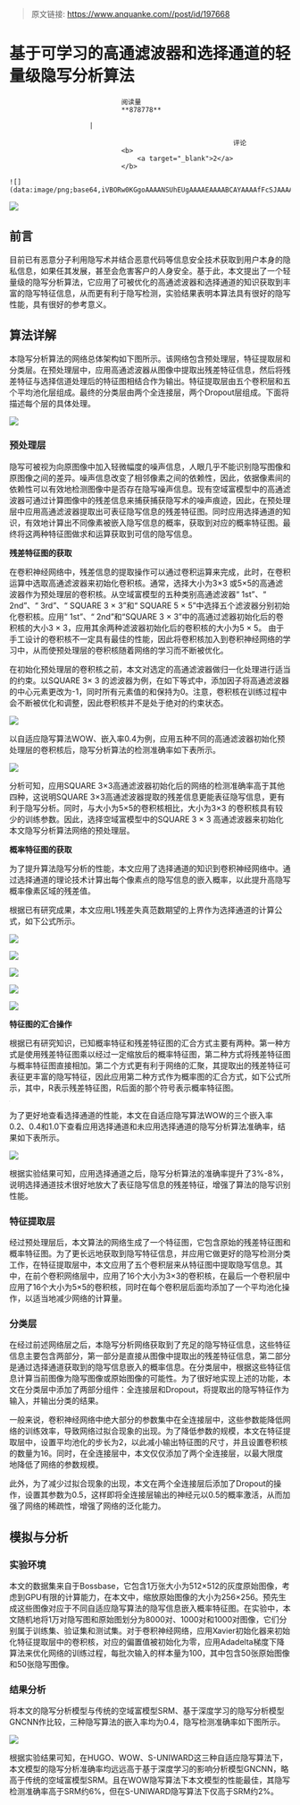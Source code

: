 > 原文链接: https://www.anquanke.com//post/id/197668 


# 基于可学习的高通滤波器和选择通道的轻量级隐写分析算法


                                阅读量   
                                **878778**
                            
                        |
                        
                                                            评论
                                <b>
                                    <a target="_blank">2</a>
                                </b>
                                                                                                                                    ![](data:image/png;base64,iVBORw0KGgoAAAANSUhEUgAAAAEAAAABCAYAAAAfFcSJAAAAAXNSR0IArs4c6QAAAARnQU1BAACxjwv8YQUAAAAJcEhZcwAADsQAAA7EAZUrDhsAAAANSURBVBhXYzh8+PB/AAffA0nNPuCLAAAAAElFTkSuQmCC)
                                                                                            



[![](https://p5.ssl.qhimg.com/t01a22b9ecae06ccecb.jpg)](https://p5.ssl.qhimg.com/t01a22b9ecae06ccecb.jpg)



## 前言

目前已有恶意分子利用隐写术并结合恶意代码等信息安全技术获取到用户本身的隐私信息，如果任其发展，甚至会危害客户的人身安全。基于此，本文提出了一个轻量级的隐写分析算法，它应用了可被优化的高通滤波器和选择通道的知识获取到丰富的隐写特征信息，从而更有利于隐写检测，实验结果表明本算法具有很好的隐写性能，具有很好的参考意义。



## 算法详解

本隐写分析算法的网络总体架构如下图所示。该网络包含预处理层，特征提取层和分类层。在预处理层中，应用高通滤波器从图像中提取出残差特征信息，然后将残差特征与选择信道处理后的特征图相结合作为输出。特征提取层由五个卷积层和五个平均池化层组成。最终的分类层由两个全连接层，两个Dropout层组成。下面将描述每个层的具体处理。

[![](https://p0.ssl.qhimg.com/t015d4f23766e56250b.png)](https://p0.ssl.qhimg.com/t015d4f23766e56250b.png)

### <a class="reference-link" name="%E9%A2%84%E5%A4%84%E7%90%86%E5%B1%82"></a>预处理层

隐写可被视为向原图像中加入轻微幅度的噪声信息，人眼几乎不能识别隐写图像和原图像之间的差异。噪声信息改变了相邻像素之间的依赖性，因此，依据像素间的依赖性可以有效地检测图像中是否存在隐写噪声信息。现有空域富模型中的高通滤波器可通过计算图像中的残差信息来捕获捕获隐写术的噪声痕迹，因此，在预处理层中应用高通滤波器提取出可表征隐写信息的残差特征图。同时应用选择通道的知识，有效地计算出不同像素被嵌入隐写信息的概率，获取到对应的概率特征图。最终将这两种特征图做求和运算获取到可信的隐写信息。

<a class="reference-link" name="%E6%AE%8B%E5%B7%AE%E7%89%B9%E5%BE%81%E5%9B%BE%E7%9A%84%E8%8E%B7%E5%8F%96"></a>**残差特征图的获取**

在卷积神经网络中，残差信息的提取操作可以通过卷积运算来完成，此时，在卷积运算中选取高通滤波器来初始化卷积核。通常，选择大小为3×3 或5×5的高通滤波器作为预处理层的卷积核。从空域富模型的五种类别高通滤波器“ 1st”、“ 2nd”、“ 3rd”、“ SQUARE 3 × 3”和“ SQUARE 5 × 5”中选择五个滤波器分别初始化卷积核。应用“ 1st”、“ 2nd”和“SQUARE 3 × 3”中的高通过滤器初始化后的卷积核的大小3 × 3，应用其余两种滤波器初始化后的卷积核的大小为5 × 5。 由于手工设计的卷积核不一定具有最佳的性能，因此将卷积核加入到卷积神经网络的学习中，从而使预处理层的卷积核随着网络的学习而不断被优化。

在初始化预处理层的卷积核之前，本文对选定的高通滤波器做归一化处理进行适当的约束。以SQUARE 3× 3 的滤波器为例，在如下等式中，添加因子将高通滤波器的中心元素更改为-1，同时所有元素值的和保持为0。注意，卷积核在训练过程中会不断被优化和调整，因此卷积核并不是处于绝对的约束状态。

[![](https://p0.ssl.qhimg.com/t01be4c57f741d31fa4.png)](https://p0.ssl.qhimg.com/t01be4c57f741d31fa4.png)

以自适应隐写算法WOW、嵌入率0.4为例，应用五种不同的高通滤波器初始化预处理层的卷积核后，隐写分析算法的检测准确率如下表所示。

[![](https://p2.ssl.qhimg.com/t01096fcd97fed3e38a.jpg)](https://p2.ssl.qhimg.com/t01096fcd97fed3e38a.jpg)

分析可知，应用SQUARE 3×3高通滤波器初始化后的网络的检测准确率高于其他四种，这说明SQUARE 3×3高通滤波器提取的残差信息更能表征隐写信息，更有利于隐写分析。同时，与大小为5×5的卷积核相比，大小为3×3 的卷积核具有较少的训练参数。因此，选择空域富模型中的SQUARE 3 × 3 高通滤波器来初始化本文隐写分析算法网络的预处理层。

<a class="reference-link" name="%E6%A6%82%E7%8E%87%E7%89%B9%E5%BE%81%E5%9B%BE%E7%9A%84%E8%8E%B7%E5%8F%96"></a>**概率特征图的获取**

为了提升算法隐写分析的性能，本文应用了选择通道的知识到卷积神经网络中。通过选择通道的理论技术计算出每个像素点的隐写信息的嵌入概率，以此提升高隐写概率像素区域的残差值。

根据已有研究成果，本文应用L1残差失真范数期望的上界作为选择通道的计算公式，如下公式所示。

[![](https://p3.ssl.qhimg.com/t014187c66aa45f442d.jpg)](https://p3.ssl.qhimg.com/t014187c66aa45f442d.jpg)

[![](https://p3.ssl.qhimg.com/t01e733e383af0d9337.jpg)](https://p3.ssl.qhimg.com/t01e733e383af0d9337.jpg)

[![](https://p4.ssl.qhimg.com/t015cefaddb5f4660f3.jpg)](https://p4.ssl.qhimg.com/t015cefaddb5f4660f3.jpg)

[![](https://p4.ssl.qhimg.com/t012e10fb1b5758604e.png)](https://p4.ssl.qhimg.com/t012e10fb1b5758604e.png)

[![](https://p4.ssl.qhimg.com/t01d73b89cca7cc829d.jpg)](https://p4.ssl.qhimg.com/t01d73b89cca7cc829d.jpg)

<a class="reference-link" name="%E7%89%B9%E5%BE%81%E5%9B%BE%E7%9A%84%E6%B1%87%E5%90%88%E6%93%8D%E4%BD%9C"></a>**特征图的汇合操作**

根据已有研究知识，已知概率特征和残差特征图的汇合方式主要有两种。第一种方式是使用残差特征图乘以经过一定缩放后的概率特征图，第二种方式将残差特征图与概率特征图直接相加。第二个方式更有利于网络的汇聚，其提取出的残差特征可表征更丰富的隐写特征，因此应用第二种方式作为概率图的汇合方式，如下公式所示，其中，R表示残差特征图，R后面的那个符号表示概率特征图。

[![](data:image/png;base64,iVBORw0KGgoAAAANSUhEUgAAAAEAAAABCAYAAAAfFcSJAAAAAXNSR0IArs4c6QAAAARnQU1BAACxjwv8YQUAAAAJcEhZcwAADsQAAA7EAZUrDhsAAAANSURBVBhXYzh8+PB/AAffA0nNPuCLAAAAAElFTkSuQmCC)](https://p0.ssl.qhimg.com/t01887a052b33c312f0.jpg)

为了更好地查看选择通道的性能，本文在自适应隐写算法WOW的三个嵌入率0.2、0.4和1.0下查看应用选择通道和未应用选择通道的隐写分析算法准确率，结果如下表所示。

[![](https://p4.ssl.qhimg.com/t01b5416e034a92f7d5.jpg)](https://p4.ssl.qhimg.com/t01b5416e034a92f7d5.jpg)

根据实验结果可知，应用选择通道之后，隐写分析算法的准确率提升了3%-8%，说明选择通道技术很好地放大了表征隐写信息的残差特征，增强了算法的隐写识别性能。

### <a class="reference-link" name="%E7%89%B9%E5%BE%81%E6%8F%90%E5%8F%96%E5%B1%82"></a>特征提取层

经过预处理层后，本文算法的网络生成了一个特征图，它包含原始的残差特征图和概率特征图。为了更长远地获取到隐写特征信息，并应用它做更好的隐写检测分类工作，在特征提取层中，本文应用了五个卷积层来从特征图中提取隐写信息。其中，在前个卷积网络层中，应用了16个大小为3×3的卷积核，在最后一个卷积层中应用了16个大小为5×5的卷积核，同时在每个卷积层后面均添加了一个平均池化操作，以适当地减少网络的计算量。

### <a class="reference-link" name="%E5%88%86%E7%B1%BB%E5%B1%82"></a>分类层

在经过前述网络层之后，本隐写分析网络获取到了充足的隐写特征信息，这些特征信息主要包含两部分，第一部分是直接从图像中提取出的残差特征信息，第二部分是通过选择通道获取到的隐写信息嵌入的概率信息。在分类层中，根据这些特征信息计算当前图像为隐写图像或原始图像的可能性。为了很好地实现上述的功能，本文在分类层中添加了两部分组件：全连接层和Dropout，将提取出的隐写特征作为输入，并输出分类的结果。

一般来说，卷积神经网络中绝大部分的参数集中在全连接层中，这些参数能降低网络的训练效率，导致网络过拟合现象的出现。为了降低参数的规模，本文在特征提取层中，设置平均池化的步长为2，以此减小输出特征图的尺寸，并且设置卷积核的数量为16。同时，在全连接层中，本文仅仅添加了两个全连接层，以最大限度地降低了网络的参数规模。

此外，为了减少过拟合现象的出现，本文在两个全连接层后添加了Dropout的操作，设置其参数为0.5，这样即将全连接层输出的神经元以0.5的概率激活，从而加强了网络的稀疏性，增强了网络的泛化能力。



## 模拟与分析

### <a class="reference-link" name="%E5%AE%9E%E9%AA%8C%E7%8E%AF%E5%A2%83"></a>实验环境

本文的数据集来自于Bossbase，它包含1万张大小为512×512的灰度原始图像，考虑到GPU有限的计算能力，在本文中，缩放原始图像的大小为256×256。预先生成这些图像对应于不同自适应隐写算法的隐写信息嵌入概率特征图。在实验中，本文随机地将1万对隐写图和原始图划分为8000对、1000对和1000对图像，它们分别属于训练集、验证集和测试集。对于卷积神经网络，应用Xavier初始化器来初始化特征提取层中的卷积核，对应的偏置值被初始化为零，应用Adadelta梯度下降算法来优化网络的训练过程，每批次输入的样本量为100，其中包含50张原始图像和50张隐写图像。

### <a class="reference-link" name="%E7%BB%93%E6%9E%9C%E5%88%86%E6%9E%90"></a>结果分析

将本文的隐写分析模型与传统的空域富模型SRM、基于深度学习的隐写分析模型GNCNN作比较，三种隐写算法的嵌入率均为0.4，隐写检测准确率如下图所示。

[![](https://p3.ssl.qhimg.com/t01df16d6dafcf8055c.png)](https://p3.ssl.qhimg.com/t01df16d6dafcf8055c.png)

根据实验结果可知，在HUGO、WOW、S-UNIWARD这三种自适应隐写算法下，本文模型的隐写分析准确率均远远高于基于深度学习的影响分析模型GNCNN，略高于传统的空域富模型SRM。且在WOW隐写算法下本文模型的性能最佳，其隐写检测准确率高于SRM约6%，但在S-UNIWARD隐写算法下仅高于SRM约2%。
